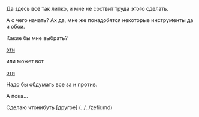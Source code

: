Да здесь всё так липко, и мне не соствит труда этого сделать.

A с чего начать? Ах да, мне же понадобятся некоторые инструменты да и обои.

Какие бы мне выбрать?

[эти](https://www.google.be/search?q=windows&tbm=isch)

или может вот

[эти](https://www.google.be/search?q=linux&tbm=isch)

Надо бы обдумать все за и против.

А пока...

Сделаю чтонибуть [другое] (../../zefir.md)